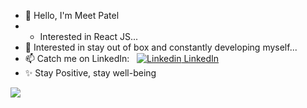 - 👋 Hello, I'm Meet Patel
- - Interested in React JS...  
- 👀 Interested in stay out of box and constantly developing myself...
- 📫 Catch me on LinkedIn: &nbsp; [![Linkedin](https://i.stack.imgur.com/gVE0j.png) LinkedIn](https://www.linkedin.com/in/meet-patel41011/)
- ✨ Stay Positive, stay well-being  
<img src="https://t.bkit.co/w_64ba1dd407ba3.gif" />

